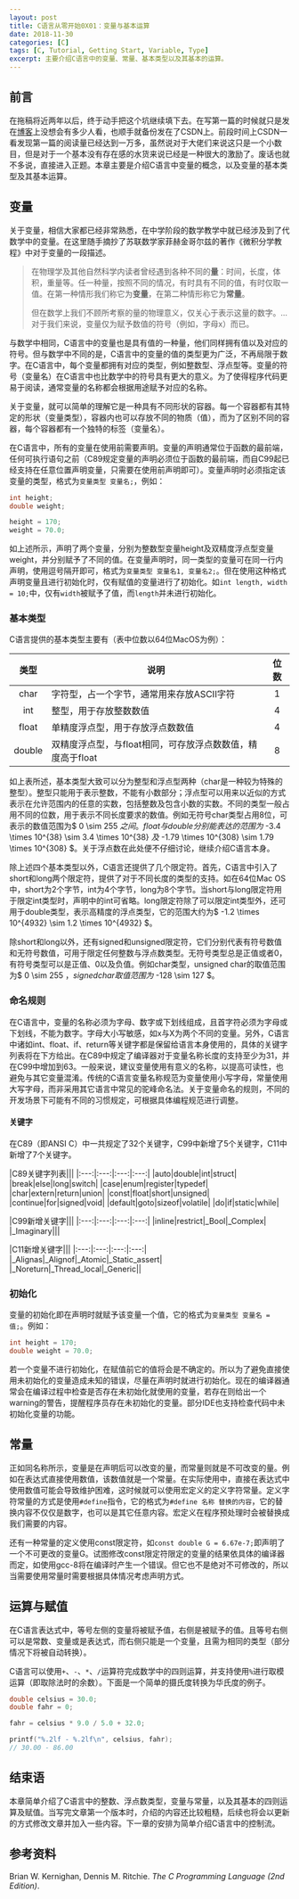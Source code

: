 ```yaml
---
layout: post
title: C语言从零开始0X01：变量与基本运算
date: 2018-11-30
categories: [C]
tags: [C, Tutorial, Getting Start, Variable, Type]
excerpt: 主要介绍C语言中的变量、常量、基本类型以及其基本的运算。
---
```


## 前言

在拖稿将近两年以后，终于动手把这个坑继续填下去。在写第一篇的时候就只是发在[博客](http://www.ghosind.com/2016/12/29/c-getting-start)上没想会有多少人看，也顺手就备份发在了CSDN上。前段时间上CSDN一看发现第一篇的阅读量已经达到一万多，虽然说对于大佬们来说这只是一个小数目，但是对于一个基本没有存在感的水货来说已经是一种很大的激励了。废话也就不多说，直接进入正题。本章主要是介绍C语言中变量的概念，以及变量的基本类型及其基本运算。

## 变量

关于变量，相信大家都已经非常熟悉，在中学阶段的数学教学中就已经涉及到了代数学中的变量。在这里随手摘抄了苏联数学家菲赫金哥尔兹的著作《微积分学教程》中对于变量的一段描述。

> 在物理学及其他自然科学内读者曾经遇到各种不同的**量**：时间，长度，体积，重量等。任一种量，按照不同的情况，有时具有不同的值，有时仅取一值。在第一种情形我们称它为**变量**，在第二种情形称它为**常量**。
>
> 但在数学上我们不顾所考察的量的物理意义，仅关心于表示这量的数字。...对于我们来说，变量仅为赋予数值的符号（例如，字母x）而已。

与数学中相同，C语言中的变量也是具有值的一种量，他们同样拥有值以及对应的符号。但与数学中不同的是，C语言中的变量的值的类型更为广泛，不再局限于数字。在C语言中，每个变量都拥有对应的类型，例如整数型、浮点型等。变量的符号（变量名）在C语言中也比数学中的符号具有更大的意义。为了使得程序代码更易于阅读，通常变量的名称都会根据用途赋予对应的名称。

关于变量，就可以简单的理解它是一种具有不同形状的容器。每一个容器都有其特定的形状（变量类型），容器内也可以存放不同的物质（值），而为了区别不同的容器，每个容器都有一个独特的标签（变量名）。

在C语言中，所有的变量在使用前需要声明。变量的声明通常位于函数的最前端，任何可执行语句之前（C89规定变量的声明必须位于函数的最前端，而自C99起已经支持在任意位置声明变量，只需要在使用前声明即可）。变量声明时必须指定该变量的类型，格式为`变量类型 变量名;`，例如：

```c
int height;
double weight;

height = 170;
weight = 70.0;
```

如上述所示，声明了两个变量，分别为整数型变量height及双精度浮点型变量weight，并分别赋予了不同的值。在变量声明时，同一类型的变量可在同一行内声明，使用逗号隔开即可，格式为`变量类型 变量名1, 变量名2;`。但在使用这种格式声明变量且进行初始化时，仅有赋值的变量进行了初始化。如`int length, width = 10;`中，仅有`width`被赋予了值，而`length`并未进行初始化。

### 基本类型

C语言提供的基本类型主要有（表中位数以64位MacOS为例）：

|类型|说明|位数|
|:---:|---|:--:|
|char|字符型，占一个字节，通常用来存放ASCII字符|1|
|int|整型，用于存放整数数值|4|
|float|单精度浮点型，用于存放浮点数数值|4|
|double|双精度浮点型，与float相同，可存放浮点数数值，精度高于float|8|

如上表所述，基本类型大致可以分为整型和浮点型两种（char是一种较为特殊的整型）。整型只能用于表示整数，不能有小数部分；浮点型可以用来以近似的方式表示在允许范围内的任意的实数，包括整数及包含小数的实数。不同的类型一般占用不同的位数，用于表示不同长度要求的数值。例如无符号char类型占用8位，可表示的数值范围为$ 0 \sim 255 $之间。float与double分别能表达的范围为$ -3.4 \times 10^{38} \sim 3.4 \times 10^{38} $及$ -1.79 \times 10^{308} \sim 1.79 \times 10^{308} $。关于浮点数在此处便不仔细讨论，继续介绍C语言本身。

除上述四个基本类型以外，C语言还提供了几个限定符。首先，C语言中引入了short和long两个限定符，提供了对于不同长度的类型的支持。如在64位Mac OS中，short为2个字节，int为4个字节，long为8个字节。当short与long限定符用于限定int类型时，声明中的int可省略。long限定符除了可以限定int类型外，还可用于double类型，表示高精度的浮点类型，它的范围大约为$ -1.2 \times 10^{4932} \sim 1.2 \times 10^{4932} $。

除short和long以外，还有signed和unsigned限定符，它们分别代表有符号数值和无符号数值，可用于限定任何整数与浮点数类型。无符号类型总是正值或者0，有符号类型可以是正值、0以及负值。例如char类型，unsigned char的取值范围为$ 0 \sim 255 $，signed char取值范围为$ -128 \sim 127 $。

### 命名规则

在C语言中，变量的名称必须为字母、数字或下划线组成，且首字符必须为字母或下划线，不能为数字。字母大小写敏感，如x与X为两个不同的变量。另外，C语言中诸如int、float、if、return等关键字都是保留给语言本身使用的，具体的关键字列表将在下方给出。在C89中规定了编译器对于变量名称长度的支持至少为31，并在C99中增加到63。一般来说，建议变量使用有意义的名称，以提高可读性，也避免与其它变量混淆。传统的C语言变量名称规范为变量使用小写字母，常量使用大写字母，而非采用其它语言中常见的驼峰命名法。关于变量命名的规则，不同的开发场景下可能有不同的习惯规定，可根据具体编程规范进行调整。

#### 关键字

在C89（即ANSI C）中一共规定了32个关键字，C99中新增了5个关键字，C11中新增了7个关键字。

|C89关键字列表|||
|:---:|:---:|:---:|:---:|
|auto|double|int|struct|
|break|else|long|switch|
|case|enum|register|typedef|
|char|extern|return|union|
|const|float|short|unsigned|
|continue|for|signed|void|
|default|goto|sizeof|volatile|
|do|if|static|while|

|C99新增关键字|||
|:---:|:---:|:---:|:---:|
|inline|restrict|_Bool|_Complex|
|_Imaginary|||

|C11新增关键字|||
|:---:|:---:|:---:|:---:|
|_Alignas|_Alignof|_Atomic|_Static_assert|
|_Noreturn|_Thread_local|_Generic||

### 初始化

变量的初始化即在声明时就赋予该变量一个值，它的格式为`变量类型 变量名 = 值;`。例如：

```c
int height = 170;
double weight = 70.0;
```

若一个变量不进行初始化，在赋值前它的值将会是不确定的。所以为了避免直接使用未初始化的变量造成未知的错误，尽量在声明时就进行初始化。现在的编译器通常会在编译过程中检查是否存在未初始化就使用的变量，若存在则给出一个warning的警告，提醒程序员存在未初始化的变量。部分IDE也支持检查代码中未初始化变量的功能。

## 常量

正如同名称所示，变量是在声明后可以改变的量，而常量则就是不可改变的量。例如在表达式直接使用数值，该数值就是一个常量。在实际使用中，直接在表达式中使用数值可能会导致维护困难，这时候就可以使用宏定义的定义字符常量。定义字符常量的方式是使用`#define`指令，它的格式为`#define 名称 替换的内容`，它的替换内容不仅仅是数字，也可以是其它任意内容。宏定义在程序预处理时会被替换成我们需要的内容。

还有一种常量的定义使用const限定符，如`const double G = 6.67e-7;`即声明了一个不可更改的变量G。试图修改const限定符限定的变量的结果依具体的编译器而定，如使用gcc-8将在编译时产生一个错误。但它也不是绝对不可修改的，所以当需要使用常量时需要根据具体情况考虑声明方式。

## 运算与赋值

在C语言表达式中，等号左侧的变量将被赋予值，右侧是被赋予的值。且等号右侧可以是常数、变量或是表达式，而右侧只能是一个变量，且需为相同的类型（部分情况下将被自动转换）。

C语言可以使用`+`、`-`、`*`、`/`运算符完成数学中的四则运算，并支持使用`%`进行取模运算（即取除法时的余数）。下面是一个简单的摄氏度转换为华氏度的例子。

```c
double celsius = 30.0;
double fahr = 0;

fahr = celsius * 9.0 / 5.0 + 32.0;

printf("%.2lf - %.2lf\n", celsius, fahr);
// 30.00 - 86.00
```

## 结束语

本章简单介绍了C语言中的整数、浮点数类型，变量与常量，以及其基本的四则运算及赋值。当写完文章第一个版本时，介绍的内容还比较粗糙，后续也将会以更新的方式修改文章并加入一些内容。下一章的安排为简单介绍C语言中的控制流。

## 参考资料

Brian W. Kernighan, Dennis M. Ritchie. *The C Programming Language (2nd Edition)*.